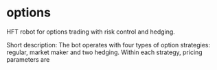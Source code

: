 # options
HFT robot for options trading with risk control and hedging.

Short description:
The bot operates with four types of option strategies: regular, market maker and two hedging.
Within each strategy, pricing parameters are 